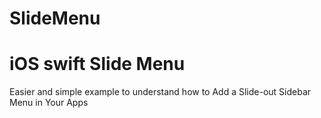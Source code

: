 # SlideMenu
# iOS swift Slide Menu
Easier and simple example to understand how to Add a Slide-out Sidebar Menu in Your Apps
